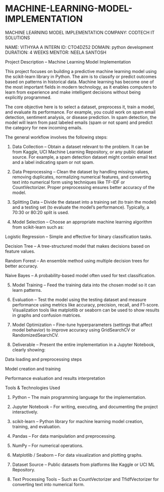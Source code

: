 # MACHINE-LEARNING-MODEL-IMPLEMENTATION
MACHINE LEARNING MODEL IMPLEMENTATION 
COMPANY: CODTECH IT SOLUTIONS

NAME: VITHYAA A
INTERN ID: CTO4DZ52
DOMAIN: python development
DURATION: 4 WEEKS
MENTOR: NEELA SANTOSH

Project Description – Machine Learning Model Implementation

This project focuses on building a predictive machine learning model using the scikit-learn library in Python. The aim is to classify or predict outcomes based on patterns in historical data. Machine learning has become one of the most important fields in modern technology, as it enables computers to learn from experience and make intelligent decisions without being explicitly programmed.

The core objective here is to select a dataset, preprocess it, train a model, and evaluate its performance. For example, you could work on spam email detection, sentiment analysis, or disease prediction. In spam detection, the model will learn from past labeled emails (spam or not spam) and predict the category for new incoming emails.

The general workflow involves the following steps:

1. Data Collection – Obtain a dataset relevant to the problem. It can be from Kaggle, UCI Machine Learning Repository, or any public dataset source. For example, a spam detection dataset might contain email text and a label indicating spam or not spam.

2. Data Preprocessing – Clean the dataset by handling missing values, removing duplicates, normalizing numerical features, and converting text into numerical form using techniques like TF-IDF or CountVectorizer. Proper preprocessing ensures better accuracy of the model.

3. Splitting Data – Divide the dataset into a training set (to train the model) and a testing set (to evaluate the model’s performance). Typically, a 70:30 or 80:20 split is used.

4. Model Selection – Choose an appropriate machine learning algorithm from scikit-learn such as:

Logistic Regression – Simple and effective for binary classification tasks.

Decision Tree – A tree-structured model that makes decisions based on feature values.

Random Forest – An ensemble method using multiple decision trees for better accuracy.

Naive Bayes – A probability-based model often used for text classification.

5. Model Training – Feed the training data into the chosen model so it can learn patterns.

6. Evaluation – Test the model using the testing dataset and measure performance using metrics like accuracy, precision, recall, and F1-score. Visualization tools like matplotlib or seaborn can be used to show results in graphs and confusion matrices.

7. Model Optimization – Fine-tune hyperparameters (settings that affect model behavior) to improve accuracy using GridSearchCV or RandomizedSearchCV.

8. Deliverable – Present the entire implementation in a Jupyter Notebook, clearly showing:

Data loading and preprocessing steps

Model creation and training

Performance evaluation and results interpretation

Tools & Technologies Used

1. Python – The main programming language for the implementation.

2. Jupyter Notebook – For writing, executing, and documenting the project interactively.

3. scikit-learn – Python library for machine learning model creation, training, and evaluation.

4. Pandas – For data manipulation and preprocessing.

5. NumPy – For numerical operations.

6. Matplotlib / Seaborn – For data visualization and plotting graphs.

7. Dataset Source – Public datasets from platforms like Kaggle or UCI ML Repository.

8. Text Processing Tools – Such as CountVectorizer and TfidfVectorizer for converting text into numerical form.





